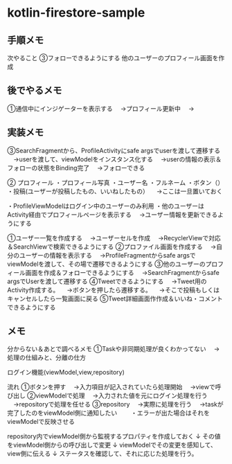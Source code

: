 # kotlin-firestore-sample

## 手順メモ
次やること
③フォローできるようにする
他のユーザーのプロフィール画面を作成

## 後でやるメモ
①通信中にインジゲーターを表示する
　→プロフィール更新中
　→



## 実装メモ
③SearchFragmentから、ProfileActivityにsafe argsでuserを渡して遷移する
　→userを渡して、viewModelをインスタンス化する
　→userの情報の表示＆フォローの状態をBinding完了
　→フォローできる

②
プロフィール
・プロフィール写真
・ユーザー名
・フルネーム
・ボタン（）
・投稿(ユーザーが投稿したもの、いいねしたもの）
　→ここは一旦置いておく

・ProfileViewModelはログイン中のユーザーのみ利用
・他のユーザーはActivity経由でプロフィールページを表示する
　→ユーザー情報を更新できるようにする


①ユーザー一覧を作成する
　→ユーザーセルを作成
　→RecyclerViewで対応＆SearchViewで検索できるようにする
②プロファイル画面を作成する
　→自分のユーザーの情報を表示する
　→ProfileFragmentからsafe argsでviewModelを渡して、その場で遷移できるようにする
③他のユーザーのプロフィール画面を作成＆フォローできるようにする
　→SearchFragmentからsafe argsでUserを渡して遷移する
④Tweetできるようにする
　→Tweet用のActivity作成する。
　→ボタンを押したら遷移する。
　→そこで投稿もしくはキャンセルしたら一覧画面に戻る
⑤Tweet詳細画面作作成＆いいね・コメントできるようにする
　


## メモ
分からない＆あとで調べるメモ
①Taskや非同期処理が良くわかってない
　→処理の仕組みと、分離の仕方





ログイン機能(viewModel,view,repository)

流れ
①ボタンを押す
　→入力項目が記入されていたら処理開始
　→viewで呼び出し
②viewModelで処理
　→入力された値を元にログイン処理を行う
　→repositoryで処理を任せる
③repository
　→実際に処理を行う
　→taskが完了したのをviewModel側に通知したい
　　・エラーが出た場合はそれをviewModelで反映させる

repository内でviewModel側から監視するプロパティを作成しておく
↓
その値をviewModel側からの呼び出しで変更
↓
viewModelでその変更を感知して、view側に伝える
↓
ステータスを確認して、それに応じた処理を行う。
　

